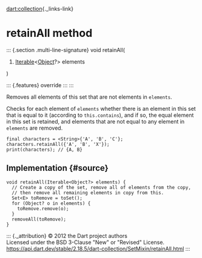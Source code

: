 [dart:collection](../../dart-collection/dart-collection-library){._links-link}

retainAll method
================

::: {.section .multi-line-signature}
void retainAll(

1.  [Iterable](../../dart-core/iterable-class)\<[Object](../../dart-core/object-class)?\>
    elements

)

::: {.features}
override
:::
:::

Removes all elements of this set that are not elements in `elements`.

Checks for each element of `elements` whether there is an element in
this set that is equal to it (according to `this.contains`), and if so,
the equal element in this set is retained, and elements that are not
equal to any element in `elements` are removed.

``` {.language-dart data-language="dart"}
final characters = <String>{'A', 'B', 'C'};
characters.retainAll({'A', 'B', 'X'});
print(characters); // {A, B}
```

Implementation {#source}
--------------

``` {.language-dart data-language="dart"}
void retainAll(Iterable<Object?> elements) {
  // Create a copy of the set, remove all of elements from the copy,
  // then remove all remaining elements in copy from this.
  Set<E> toRemove = toSet();
  for (Object? o in elements) {
    toRemove.remove(o);
  }
  removeAll(toRemove);
}
```

::: {._attribution}
© 2012 the Dart project authors\
Licensed under the BSD 3-Clause \"New\" or \"Revised\" License.\
<https://api.dart.dev/stable/2.18.5/dart-collection/SetMixin/retainAll.html>
:::
